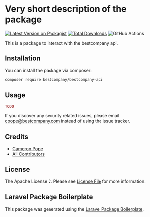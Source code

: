 # Very short description of the package

[![Latest Version on Packagist](https://img.shields.io/packagist/v/bestcompany/bestcompany-api.svg?style=flat-square)](https://packagist.org/packages/bestcompany/bestcompany-api)
[![Total Downloads](https://img.shields.io/packagist/dt/bestcompany/bestcompany-api.svg?style=flat-square)](https://packagist.org/packages/bestcompany/bestcompany-api)
![GitHub Actions](https://github.com/bestcompany/bestcompany-api/actions/workflows/main.yml/badge.svg)

This is a package to interact with the bestcompany api.

## Installation

You can install the package via composer:

```bash
composer require bestcompany/bestcompany-api
```

## Usage

```php
TODO
```

If you discover any security related issues, please email cpope@bestcompany.com instead of using the issue tracker.

## Credits

-   [Cameron Pope](https://github.com/bestcompany)
-   [All Contributors](../../contributors)

## License

The Apache License 2. Please see [License File](LICENSE.md) for more information.

## Laravel Package Boilerplate

This package was generated using the [Laravel Package Boilerplate](https://laravelpackageboilerplate.com).

